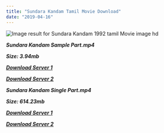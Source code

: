 ```yaml
---
title: "Sundara Kandam Tamil Movie Download"
date: "2019-04-16"
---
```


![Image result for Sundara Kandam 1992 tamil Movie image hd](https://upload.wikimedia.org/wikipedia/en/thumb/9/96/Sundara_Kandam.JPG/220px-Sundara_Kandam.JPG)

**_Sundara Kandam Sample Part.mp4_**

**_Size: 3.94mb_**

**_[Download Server 1](http://b3.wetransfer.vip/files/{001906e6a029aa7b73d4a7534ffe44de21d3d443868dbd2fabdf209edab59abd}20Actor{001906e6a029aa7b73d4a7534ffe44de21d3d443868dbd2fabdf209edab59abd}20Hits{001906e6a029aa7b73d4a7534ffe44de21d3d443868dbd2fabdf209edab59abd}20Collection/Bhagyaraj{001906e6a029aa7b73d4a7534ffe44de21d3d443868dbd2fabdf209edab59abd}20Movies{001906e6a029aa7b73d4a7534ffe44de21d3d443868dbd2fabdf209edab59abd}20Collections/Sundara{001906e6a029aa7b73d4a7534ffe44de21d3d443868dbd2fabdf209edab59abd}20Kandam{001906e6a029aa7b73d4a7534ffe44de21d3d443868dbd2fabdf209edab59abd}20(1992)/Sundara{001906e6a029aa7b73d4a7534ffe44de21d3d443868dbd2fabdf209edab59abd}20Kandam{001906e6a029aa7b73d4a7534ffe44de21d3d443868dbd2fabdf209edab59abd}20(1992){001906e6a029aa7b73d4a7534ffe44de21d3d443868dbd2fabdf209edab59abd}20Sample{001906e6a029aa7b73d4a7534ffe44de21d3d443868dbd2fabdf209edab59abd}20HD.mp4)_**

**_[Download Server 2](http://b3.wetransfer.vip/files/{001906e6a029aa7b73d4a7534ffe44de21d3d443868dbd2fabdf209edab59abd}20Actor{001906e6a029aa7b73d4a7534ffe44de21d3d443868dbd2fabdf209edab59abd}20Hits{001906e6a029aa7b73d4a7534ffe44de21d3d443868dbd2fabdf209edab59abd}20Collection/Bhagyaraj{001906e6a029aa7b73d4a7534ffe44de21d3d443868dbd2fabdf209edab59abd}20Movies{001906e6a029aa7b73d4a7534ffe44de21d3d443868dbd2fabdf209edab59abd}20Collections/Sundara{001906e6a029aa7b73d4a7534ffe44de21d3d443868dbd2fabdf209edab59abd}20Kandam{001906e6a029aa7b73d4a7534ffe44de21d3d443868dbd2fabdf209edab59abd}20(1992)/Sundara{001906e6a029aa7b73d4a7534ffe44de21d3d443868dbd2fabdf209edab59abd}20Kandam{001906e6a029aa7b73d4a7534ffe44de21d3d443868dbd2fabdf209edab59abd}20(1992){001906e6a029aa7b73d4a7534ffe44de21d3d443868dbd2fabdf209edab59abd}20Sample{001906e6a029aa7b73d4a7534ffe44de21d3d443868dbd2fabdf209edab59abd}20HD.mp4)_**

**_Sundara Kandam Single Part.mp4_**

**_Size: 614.23mb_**

**_[Download Server 1](http://b3.wetransfer.vip/files/{001906e6a029aa7b73d4a7534ffe44de21d3d443868dbd2fabdf209edab59abd}20Actor{001906e6a029aa7b73d4a7534ffe44de21d3d443868dbd2fabdf209edab59abd}20Hits{001906e6a029aa7b73d4a7534ffe44de21d3d443868dbd2fabdf209edab59abd}20Collection/Bhagyaraj{001906e6a029aa7b73d4a7534ffe44de21d3d443868dbd2fabdf209edab59abd}20Movies{001906e6a029aa7b73d4a7534ffe44de21d3d443868dbd2fabdf209edab59abd}20Collections/Sundara{001906e6a029aa7b73d4a7534ffe44de21d3d443868dbd2fabdf209edab59abd}20Kandam{001906e6a029aa7b73d4a7534ffe44de21d3d443868dbd2fabdf209edab59abd}20(1992)/Sundara{001906e6a029aa7b73d4a7534ffe44de21d3d443868dbd2fabdf209edab59abd}20Kandam{001906e6a029aa7b73d4a7534ffe44de21d3d443868dbd2fabdf209edab59abd}20(1992){001906e6a029aa7b73d4a7534ffe44de21d3d443868dbd2fabdf209edab59abd}20Single{001906e6a029aa7b73d4a7534ffe44de21d3d443868dbd2fabdf209edab59abd}20Part{001906e6a029aa7b73d4a7534ffe44de21d3d443868dbd2fabdf209edab59abd}20HD.mp4)_**

**_[Download Server 2](http://b3.wetransfer.vip/files/{001906e6a029aa7b73d4a7534ffe44de21d3d443868dbd2fabdf209edab59abd}20Actor{001906e6a029aa7b73d4a7534ffe44de21d3d443868dbd2fabdf209edab59abd}20Hits{001906e6a029aa7b73d4a7534ffe44de21d3d443868dbd2fabdf209edab59abd}20Collection/Bhagyaraj{001906e6a029aa7b73d4a7534ffe44de21d3d443868dbd2fabdf209edab59abd}20Movies{001906e6a029aa7b73d4a7534ffe44de21d3d443868dbd2fabdf209edab59abd}20Collections/Sundara{001906e6a029aa7b73d4a7534ffe44de21d3d443868dbd2fabdf209edab59abd}20Kandam{001906e6a029aa7b73d4a7534ffe44de21d3d443868dbd2fabdf209edab59abd}20(1992)/Sundara{001906e6a029aa7b73d4a7534ffe44de21d3d443868dbd2fabdf209edab59abd}20Kandam{001906e6a029aa7b73d4a7534ffe44de21d3d443868dbd2fabdf209edab59abd}20(1992){001906e6a029aa7b73d4a7534ffe44de21d3d443868dbd2fabdf209edab59abd}20Single{001906e6a029aa7b73d4a7534ffe44de21d3d443868dbd2fabdf209edab59abd}20Part{001906e6a029aa7b73d4a7534ffe44de21d3d443868dbd2fabdf209edab59abd}20HD.mp4)_**
